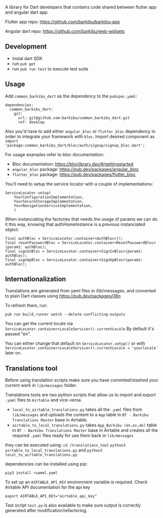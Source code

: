 A library for Dart developers that contains code shared between flutter app and angular dart app:

Flutter app repo: https://github.com/barkibu/barkibu-app

Angular dart repo: https://github.com/barkibu/web-widgets

## Development

- Instal dart SDK
- run `pub get`
- run `pub run test` to execute test suite

## Usage

Add `common_barkibu_dart` as the dependency to the `pubspec.yaml`:

```
dependencies:
  common_barkibu_dart:
    git:
      url: git@github.com:barkibu/common_barkibu_dart.git
      ref: develop
```

Also you'd have to add either `angular_bloc` or `flutter_bloc` dependency in order to integrate your framework with `bloc`. Import desired component as `import 'package:common_barkibu_dart/bloc/auth/signup/signup_bloc.dart';`

For usage examples refer to bloc documentation:

- Bloc documentation: https://bloclibrary.dev/#/gettingstarted
- `angular_bloc` package: https://pub.dev/packages/angular_bloc
- `flutter_bloc` package: https://pub.dev/packages/flutter_bloc

You'll need to setup the service locator with a couple of implementations:

```
ServiceLocator.setup(
    YourConfigurationImplementation,
    YourSecureStorageImplementation,
    YourNavigationServiceImplementation,
    )
```

When instanciating the factories that needs the usage of params we can do it this way, knowing that authHomeInstance is a previous instanciated object:

```
final authBloc = ServiceLocator.container<AuthBloc>();
final resetPasswordBloc = ServiceLocator.container<ResetPasswordBloc>(param1: authBloc);
final signInBloc = ServiceLocator.container<SignInBloc>(param1: authBloc);
final signUpBloc = ServiceLocator.container<SignUpBloc>(param1: authBloc);
```

## Internationalization

Translations are generated from yaml files in /lib/messages, and converted to plain Dart classes using https://pub.dev/packages/i18n

To refresh them, run:

```
pub run build_runner watch --delete-conflicting-outputs
```

You can get the current locale via `ServiceLocator.container<LocaleService>().currentLocale`
By default it's passed "en". 

You can either change that default on `ServiceLocator.setup()` or with 
`ServiceLocator.container<LocaleService>().currentLocale = 'yourlocale'` later on.

## Translations tool

Before using translation scripts make sure you have commited/stashed your current work in `lib/messages` folder.

Translations tools are two python scripts that allow us to import and export `.yaml` files to `Airtable` and vice-versa.
- `local_to_airtable_translations.py` takes all the `.yaml` files from `lib/messages` and uploads the content to a `App` table in `BT - Barkibu Translations Master` base in Airtable.
- `airtable_to_local_translations.py` takes `App_Barkibu (en,es,de)` table in `BT - Barkibu Translations Master` base in Airtable and creates all the required `.yaml` files ready for use them back in `lib/messages`

they can be executed using:
`cd /translations_tool`
`python3  airtable_to_local_translations.py` and
`python3 local_to_airtable_translations.py`


dependencies can be installed using pip:

`pip3 install ruamel.yaml`

To set up an `AIRTABLE_API_KEY` environment variable is required. Check Airtable API documentation for the api key

`export AIRTABLE_API_KEY="airtable_api_key"`

Test script `test.py` is also available to make sure output is correctly generated after modification/refactoring.